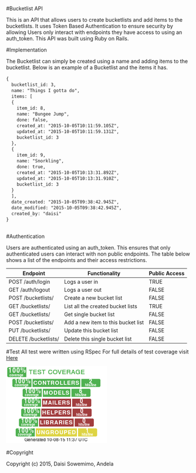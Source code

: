 #Bucketlist API

This is an API that allows users to create bucketlists and add items to the bucketlists.
It uses Token Based Authentication to ensure security by allowing Users only interact with endpoints they have access to using an auth_token.
This API was built using Ruby on Rails.

#Implementation

The Bucketlist can simply be created using a name and adding items to the bucketlist.
Below is an example of a Bucketlist and the items it has.
```
{
  bucketlist_id: 3,
  name: "Things I gotta do",
  items: [
  {
    item_id: 8,
    name: "Bungee Jump",
    done: false,
    created_at: "2015-10-05T10:11:59.105Z",
    updated_at: "2015-10-05T10:11:59.131Z",
    bucketlist_id: 3
  },
  {
    item_id: 9,
    name: "Snorkling",
    done: true,
    created_at: "2015-10-05T10:13:31.892Z",
    updated_at: "2015-10-05T10:13:31.910Z",
    bucketlist_id: 3
  }
  ],
  date_created: "2015-10-05T09:38:42.945Z",
  date_modified: "2015-10-05T09:38:42.945Z",
  created_by: "daisi"
}


```

#Authentication

Users are authenticated using an auth_token. This ensures that only authenticated users can interact with non public endpoints.
The table below shows a list of the endpoints and their access restrictions.

|    Endpoint              | Functionality                      | Public Access         |
| -------------            | -------------                      | -------------         |
| POST /auth/login         | Logs a user in                     |        TRUE           |
| GET /auth/logout         | Logs a user out                    |        FALSE          |
| POST /bucketlists/       | Create a new bucket list           |        FALSE          |
| GET /bucketlists/        | List all the created bucket lists  |        TRUE           |
| GET /bucketlists/<id>    | Get single bucket list             |        FALSE          |
| POST /bucketlists/<id>   | Add a new item to this bucket list |        FALSE          |
| PUT /bucketlists/<id>    | Update this bucket list            |        FALSE          |
| DELETE /bucketlists/<id> | Delete this single bucket list     |        FALSE          |

#Test
All test were written using RSpec
For full details of test coverage visit [Here](http://andela-dsowemimo.github.io/Bucketlist_API_Coverage)

[![Coverage Badge](/coverage/coverage-badge.png)](http://andela-dsowemimo.github.io/Bucketlist_API_Coverage)



#Copyright

Copyright (c) 2015, Daisi Sowemimo, Andela
